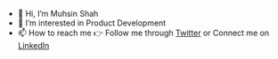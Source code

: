 - 👋 Hi, I’m Muhsin Shah
- 👀 I’m interested in Product Development
- 📫 How to reach me :point_right: Follow me through [Twitter](https://twitter.com/MuhsinS07857838?s=09) or Connect me on [LinkedIn](https://www.linkedin.com/in/shah21/)

<!---
shah21/shah21 is a ✨ special ✨ repository because its `README.md` (this file) appears on your GitHub profile.
You can click the Preview link to take a look at your changes.
--->

